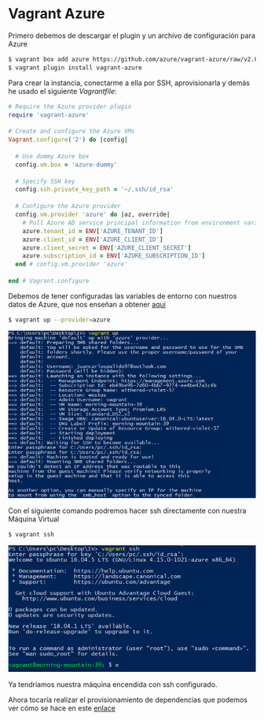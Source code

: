 # Vagrant Azure
Primero debemos de descargar el plugin y un archivo de configuración para Azure

```bash
$ vagrant box add azure https://github.com/azure/vagrant-azure/raw/v2.0/dummy.box --provider azure
$ vagrant plugin install vagrant-azure
```

Para crear la instancia, conectarme a ella por SSH, aprovisionarla y demás he usado el siguiente *Vagrantfile*:

```ruby
# Require the Azure provider plugin
require 'vagrant-azure'

# Create and configure the Azure VMs
Vagrant.configure('2') do |config|

  # Use dummy Azure box
  config.vm.box = 'azure-dummy'

  # Specify SSH key
  config.ssh.private_key_path = '~/.ssh/id_rsa'

  # Configure the Azure provider
  config.vm.provider 'azure' do |az, override|
    # Pull Azure AD service principal information from environment variables
    azure.tenant_id = ENV['AZURE_TENANT_ID']
    azure.client_id = ENV['AZURE_CLIENT_ID']
    azure.client_secret = ENV['AZURE_CLIENT_SECRET']
    azure.subscription_id = ENV['AZURE_SUBSCRIPTION_ID']
  end # config.vm.provider 'azure'
    
end # Vagrant.configure
```

Debemos de tener configuradas las variables de entorno con nuestros datos de Azure, que nos enseñan a obtener [aquí](https://github.com/Azure/vagrant-azure/)
```bash
$ vagrant up --provider=azure
```

![Vagrant up](https://github.com/jcpulido97/ProyectoIV/blob/master/doc/img/up.PNG?raw=true)

Con el siguiente comando podremos hacer ssh directamente con nuestra Máquina Virtual

```bash
$ vagrant ssh
```

![Vagrant ssh](https://github.com/jcpulido97/ProyectoIV/blob/master/doc/img/ssh.png?raw=true)

Ya tendríamos nuestra máquina encendida con ssh configurado.

Ahora tocaría realizar el provisionamiento de dependencias que podemos ver cómo se hace en este [enlace](https://github.com/jcpulido97/ProyectoIV/tree/master/doc/ansible.md)